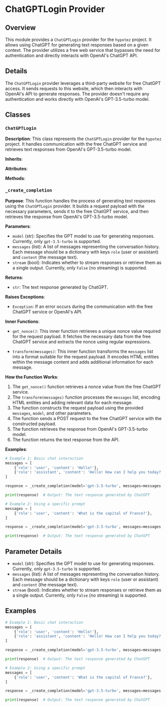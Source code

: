 # ChatGPTLogin Provider

## Overview

This module provides a `ChatGPTLogin` provider for the `hypotez` project. It allows using ChatGPT for generating text responses based on a given context. The provider utilizes a free web service that bypasses the need for authentication and directly interacts with OpenAI's ChatGPT API.

## Details

The `ChatGPTLogin` provider leverages a third-party website for free ChatGPT access. It sends requests to this website, which then interacts with OpenAI's API to generate responses. The provider doesn't require any authentication and works directly with OpenAI's GPT-3.5-turbo model.

## Classes

### `ChatGPTLogin`

**Description**: This class represents the `ChatGPTLogin` provider for the `hypotez` project. It handles communication with the free ChatGPT service and retrieves text responses from OpenAI's GPT-3.5-turbo model.

**Inherits**:

**Attributes**:

**Methods**:

### `_create_completion`

**Purpose**: This function handles the process of generating text responses using the `ChatGPTLogin` provider. It builds a request payload with the necessary parameters, sends it to the free ChatGPT service, and then retrieves the response from OpenAI's GPT-3.5-turbo model.

**Parameters**:

- `model` (str): Specifies the GPT model to use for generating responses. Currently, only `gpt-3.5-turbo` is supported.
- `messages` (list): A list of messages representing the conversation history. Each message should be a dictionary with keys `role` (user or assistant) and `content` (the message text).
- `stream` (bool): Indicates whether to stream responses or retrieve them as a single output. Currently, only `False` (no streaming) is supported.

**Returns**:

- `str`: The text response generated by ChatGPT.

**Raises Exceptions**:

- `Exception`: If an error occurs during the communication with the free ChatGPT service or OpenAI's API.

**Inner Functions**:

- `get_nonce()`: This inner function retrieves a unique nonce value required for the request payload. It fetches the necessary data from the free ChatGPT service and extracts the nonce using regular expressions.

- `transform(messages)`: This inner function transforms the `messages` list into a format suitable for the request payload. It encodes HTML entities within the message content and adds additional information for each message.

**How the Function Works**:

1. The `get_nonce()` function retrieves a nonce value from the free ChatGPT service.
2. The `transform(messages)` function processes the `messages` list, encoding HTML entities and adding relevant data for each message.
3. The function constructs the request payload using the provided `messages`, `model`, and other parameters.
4. The function sends a POST request to the free ChatGPT service with the constructed payload.
5. The function retrieves the response from OpenAI's GPT-3.5-turbo model.
6. The function returns the text response from the API.

**Examples**:

```python
# Example 1: Basic chat interaction
messages = [
    {'role': 'user', 'content': 'Hello!'},
    {'role': 'assistant', 'content': 'Hello! How can I help you today?'},
]

response = _create_completion(model='gpt-3.5-turbo', messages=messages, stream=False)

print(response)  # Output: The text response generated by ChatGPT
```

```python
# Example 2: Using a specific prompt
messages = [
    {'role': 'user', 'content': 'What is the capital of France?'},
]

response = _create_completion(model='gpt-3.5-turbo', messages=messages, stream=False)

print(response)  # Output: The text response generated by ChatGPT
```

## Parameter Details

- `model` (str): Specifies the GPT model to use for generating responses. Currently, only `gpt-3.5-turbo` is supported.
- `messages` (list): A list of messages representing the conversation history. Each message should be a dictionary with keys `role` (user or assistant) and `content` (the message text).
- `stream` (bool): Indicates whether to stream responses or retrieve them as a single output. Currently, only `False` (no streaming) is supported.

## Examples

```python
# Example 1: Basic chat interaction
messages = [
    {'role': 'user', 'content': 'Hello!'},
    {'role': 'assistant', 'content': 'Hello! How can I help you today?'},
]

response = _create_completion(model='gpt-3.5-turbo', messages=messages, stream=False)

print(response)  # Output: The text response generated by ChatGPT
```

```python
# Example 2: Using a specific prompt
messages = [
    {'role': 'user', 'content': 'What is the capital of France?'},
]

response = _create_completion(model='gpt-3.5-turbo', messages=messages, stream=False)

print(response)  # Output: The text response generated by ChatGPT
```